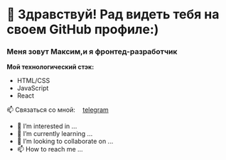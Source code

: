 # 👋 Здравствуй! Рад видеть тебя на своем GitHub профиле:)

### Меня зовут Максим,и я фронтед-разработчик

**Мой технологический стэк:**
* HTML/CSS
* JavaScript
* React

📫 Связаться со мной:<img src="https://free-png.ru/wp-content/uploads/2021/01/telegram_cvet-d23c11fa-500x491.png" width='13px'></img> [telegram](https://t.me/maksim_selchukou) 





- 👀 I’m interested in ...
- 🌱 I’m currently learning ...
- 💞️ I’m looking to collaborate on ...
- 📫 How to reach me ...

<!---
MaksimSelchukou/MaksimSelchukou is a ✨ special ✨ repository because its `README.md` (this file) appears on your GitHub profile.
You can click the Preview link to take a look at your changes.
--->
